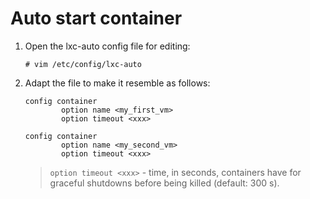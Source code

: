 # Auto start container

1. Open the lxc-auto config file for editing:

	```
	# vim /etc/config/lxc-auto
	```

2. Adapt the file to make it resemble as follows:

    ```shell
    config container
            option name <my_first_vm>
            option timeout <xxx>

    config container
            option name <my_second_vm>
            option timeout <xxx>
    ```

    > `option timeout <xxx>` - time, in seconds, containers have for graceful shutdowns before being killed (default: 300 s).
